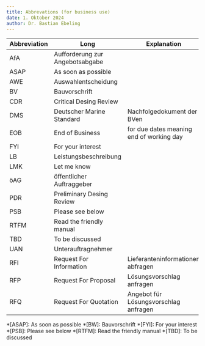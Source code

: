 ```yaml
---
title: Abbrevations (for business use)
date: 1. Oktober 2024
author: Dr. Bastian Ebeling
---
```


| Abbreviation | Long                            | Explanation                              |
| ------------ | ------------------------------- | ---------------------------------------- |
| AfA          | Aufforderung zur Angebotsabgabe |                                          |
| ASAP         | As soon as possible             |                                          |
| AWE          | Auswahlentscheidung             |                                          |
| BV           | Bauvorschrift                   |                                          |
| CDR          | Critical Desing Review          |                                          |
| DMS          | Deutscher Marine Standard       | Nachfolgedokument der BVen               |
| EOB          | End of Business                 | for due dates meaning end of working day |
| FYI          | For your interest               |                                          |
| LB           | Leistungsbeschreibung           |                                          |
| LMK          | Let me know                     |                                          |
| öAG          | öffentlicher Auftraggeber       |                                          |
| PDR          | Preliminary Desing Review       |                                          |
| PSB          | Please see below                |                                          |
| RTFM         | Read the friendly manual        |                                          |
| TBD          | To be discussed                 |                                          |
| UAN          | Unterauftragnehmer              |                                          |
| RFI          | Request For Information         | Lieferanteninformationen abfragen        |
| RFP          | Request For Proposal            | Lösungsvorschlag anfragen                |
| RFQ          | Request For Quotation           | Angebot für Lösungsvorschlag anfragen    |

<!-- prettier-ignore-start -->
*[ASAP]: As soon as possible
*[BW]: Bauvorschrift
*[FYI]: For your interest
*[PSB]: Please see below
*[RTFM]: Read the friendly manual
*[TBD]: To be discussed
<!-- prettier-ignore-end -->
